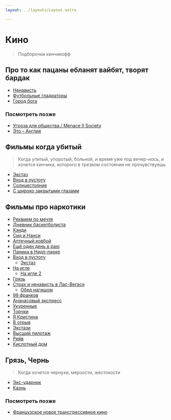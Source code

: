 ```yaml
---
layout: ../layouts/Layout.astro

---
```


# Кино

>Подборочки кинчикофф

## Про то как пацаны ебланят вайбят, творят бардак

- [Ненависть](https://www.kinopoisk.ru/film/9448/)
- [Футбольные гладиаторы](https://www.kinopoisk.ru/film/398049/)
- [Город бога](https://www.kinopoisk.ru/film/439/)

### Посмотреть позже

- [Угроза для общества / Menace II Society](https://www.kinopoisk.ru/film/3791/)
- [Это – Англия](https://www.kinopoisk.ru/film/197450/) 

## Фильмы когда убитый

> Когда упитый, упоротый, больной, и время уже под вечер-нось, и хочется кинчика, которого в трезвом состоянии не
> прочувствуешь

- [Экстаз](https://www.kinopoisk.ru/film/1118214/)
- [Вход в пустоту](https://www.kinopoisk.ru/film/406477/)
- [Солнцестояние](https://www.kinopoisk.ru/film/1178137/)
- [С широко закрытыми глазами](https://www.kinopoisk.ru/film/3608/)


## Фильмы про наркотики

- [Реквием по мечте](https://www.kinopoisk.ru/film/367/)
- [Дневник баскетболиста](https://www.kinopoisk.ru/film/6175/)
- [Кэнди](https://www.kinopoisk.ru/film/88190/)
- [Сид и Нэнси](https://www.kinopoisk.ru/film/6733/)
- [Аптечный ковбой](https://www.kinopoisk.ru/film/4455/)
- [Ещё один день в раю](https://www.kinopoisk.ru/film/17331/)
- [Паника в Нидл-парке](https://www.kinopoisk.ru/film/4882/)
- [Вход в пустоту](https://www.kinopoisk.ru/film/406477/)
  - [Экстаз](https://www.kinopoisk.ru/film/1118214/)
- [На игле](https://www.kinopoisk.ru/film/515/)
    - [На игле 2](https://www.kinopoisk.ru/film/744776/)
- [Грязь](https://www.kinopoisk.ru/film/467293/)
- [Страх и ненависть в Лас-Вегасе](https://www.kinopoisk.ru/film/4385/)
  - [Обед нагишом](https://www.kinopoisk.ru/film/7576/)
- [99 франков](https://www.kinopoisk.ru/film/262771/)
- [Ананасовый экспресс](https://www.kinopoisk.ru/film/279596/)
- [Укуренные](https://www.kinopoisk.ru/film/4411/)
- [Торчки](https://www.kinopoisk.ru/film/5092/)
- [Я Кристина](https://www.kinopoisk.ru/film/55830/)
- [В отрыв](https://www.kinopoisk.ru/film/51388/)
- [Экстази](https://www.kinopoisk.ru/film/2013/)
- [Высший пилотаж](https://www.kinopoisk.ru/film/2931/)
- [Рейв](https://www.kinopoisk.ru/film/1053967/)
- [Кислотный дом](https://www.kinopoisk.ru/film/18805/)

## Грязь, Чернь

> Когда хочется чернухи, мерзости, жестокости

- [Экс-ударник](https://www.kinopoisk.ru/film/281752/)
- [Казнь](https://www.kinopoisk.ru/film/1405778/)

### Посмотреть позже

- [Французское новое трансгрессивное кино](https://www.kinopoisk.ru/lists/movies/french_new_transgressive/)
